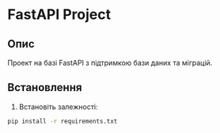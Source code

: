 # FastAPI Project

## Опис

Проект на базі FastAPI з підтримкою бази даних та міграцій.

## Встановлення

1. Встановіть залежності:

```sh
pip install -r requirements.txt
